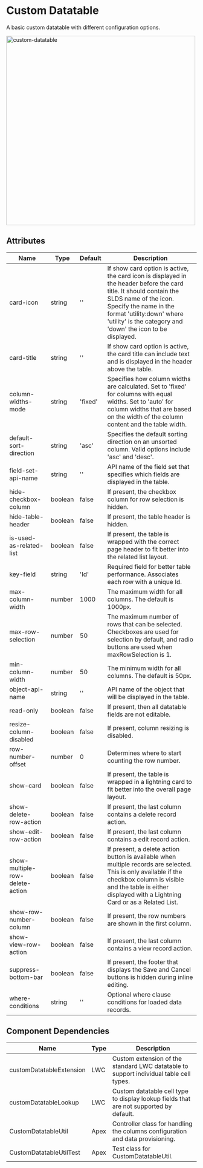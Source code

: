 # Custom Datatable

A basic custom datatable with different configuration options.

<img src="../../../../../images/custom-datatable.png" alt="custom-datatable" width="500"/>

## Attributes

| Name                            | Type    | Default | Description                                                                                                                                                                                                                                                    |
| ------------------------------- | ------- | ------- | -------------------------------------------------------------------------------------------------------------------------------------------------------------------------------------------------------------------------------------------------------------- |
| card-icon                       | string  | ''      | If show card option is active, the card icon is displayed in the header before the card title. It should contain the SLDS name of the icon. Specify the name in the format 'utility:down' where 'utility' is the category and 'down' the icon to be displayed. |
| card-title                      | string  | ''      | If show card option is active, the card title can include text and is displayed in the header above the table.                                                                                                                                                 |
| column-widths-mode              | string  | 'fixed' | Specifies how column widths are calculated. Set to 'fixed' for columns with equal widths. Set to 'auto' for column widths that are based on the width of the column content and the table width.                                                               |
| default-sort-direction          | string  | 'asc'   | Specifies the default sorting direction on an unsorted column. Valid options include 'asc' and 'desc'.                                                                                                                                                         |
| field-set-api-name              | string  | ''      | API name of the field set that specifies which fields are displayed in the table.                                                                                                                                                                              |
| hide-checkbox-column            | boolean | false   | If present, the checkbox column for row selection is hidden.                                                                                                                                                                                                   |
| hide-table-header               | boolean | false   | If present, the table header is hidden.                                                                                                                                                                                                                        |
| is-used-as-related-list         | boolean | false   | If present, the table is wrapped with the correct page header to fit better into the related list layout.                                                                                                                                                      |
| key-field                       | string  | 'Id'    | Required field for better table performance. Associates each row with a unique Id.                                                                                                                                                                             |
| max-column-width                | number  | 1000    | The maximum width for all columns. The default is 1000px.                                                                                                                                                                                                      |
| max-row-selection               | number  | 50      | The maximum number of rows that can be selected. Checkboxes are used for selection by default, and radio buttons are used when maxRowSelection is 1.                                                                                                           |
| min-column-width                | number  | 50      | The minimum width for all columns. The default is 50px.                                                                                                                                                                                                        |
| object-api-name                 | string  | ''      | API name of the object that will be displayed in the table.                                                                                                                                                                                                    |
| read-only                       | boolean | false   | If present, then all datatable fields are not editable.                                                                                                                                                                                                        |
| resize-column-disabled          | boolean | false   | If present, column resizing is disabled.                                                                                                                                                                                                                       |
| row-number-offset               | number  | 0       | Determines where to start counting the row number.                                                                                                                                                                                                             |
| show-card                       | boolean | false   | If present, the table is wrapped in a lightning card to fit better into the overall page layout.                                                                                                                                                               |
| show-delete-row-action          | boolean | false   | If present, the last column contains a delete record action.                                                                                                                                                                                                   |
| show-edit-row-action            | boolean | false   | If present, the last column contains a edit record action.                                                                                                                                                                                                     |
| show-multiple-row-delete-action | boolean | false   | If present, a delete action button is available when multiple records are selected. This is only available if the checkbox column is visible and the table is either displayed with a Lightning Card or as a Related List.                                     |
| show-row-number-column          | boolean | false   | If present, the row numbers are shown in the first column.                                                                                                                                                                                                     |
| show-view-row-action            | boolean | false   | If present, the last column contains a view record action.                                                                                                                                                                                                     |
| suppress-bottom-bar             | boolean | false   | If present, the footer that displays the Save and Cancel buttons is hidden during inline editing.                                                                                                                                                              |
| where-conditions                | string  | ''      | Optional where clause conditions for loaded data records.                                                                                                                                                                                                      |

## Component Dependencies

| Name                     | Type | Description                                                                            |
| ------------------------ | ---- | -------------------------------------------------------------------------------------- |
| customDatatableExtension | LWC  | Custom extension of the standard LWC datatable to support individual table cell types. |
| customDatatableLookup    | LWC  | Custom datatable cell type to display lookup fields that are not supported by default. |
| CustomDatatableUtil      | Apex | Controller class for handling the columns configuration and data provisioning.         |
| CustomDatatableUtilTest  | Apex | Test class for CustomDatatableUtil.                                                    |

